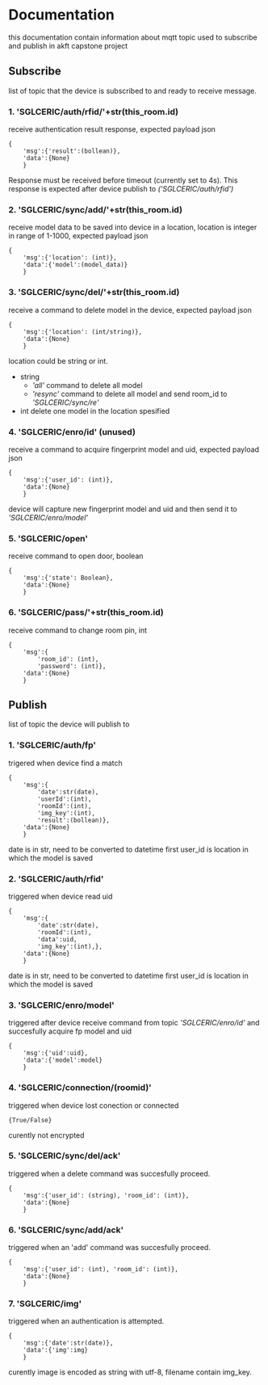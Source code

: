 # Documentation
this documentation contain information about mqtt topic used to subscribe and publish in akft capstone project

## Subscribe
list of topic that the device is subscribed to and ready to receive message.

### 1. 'SGLCERIC/auth/rfid/'+str(this_room.id)
receive authentication result response, expected payload json
```
{
    'msg':{'result':(bollean)},
    'data':{None}
    }
```
Response must be received before timeout (currently set to 4s). This response is expected after device publish to _('SGLCERIC/auth/rfid')_

### 2.	'SGLCERIC/sync/add/'+str(this_room.id)
receive model data to be saved into device in a location, location is integer in range of 1-1000, expected payload json 
```
{
    'msg':{'location': (int)},
    'data':{'model':(model_data)}
    }
```

### 3. 'SGLCERIC/sync/del/'+str(this_room.id)
receive a command to delete model in the device, expected payload json
```
{
    'msg':{'location': (int/string)},
    'data':{None}
    }
```
location could be string or int.
* string
    * _'all'_ command to delete all model
    * _'resync'_ command to delete all model and send room_id to _'SGLCERIC/sync/re'_
* int
delete one model in the location spesified

### 4. 'SGLCERIC/enro/id' (unused)
receive a command to acquire fingerprint model and uid, expected payload json
```
{
    'msg':{'user_id': (int)},
    'data':{None}
    }
```
device will capture new fingerprint model and uid and then send it to _'SGLCERIC/enro/model'_

### 5. 'SGLCERIC/open'
receive command to open door, boolean
```
{
    'msg':{'state': Boolean},
    'data':{None}
    }
```

### 6. 'SGLCERIC/pass/'+str(this_room.id)
receive command to change room pin, int
```
{
    'msg':{
        'room_id': (int),
        'password': (int)},
    'data':{None}
    }
```

## Publish
list of topic the device will publish to
### 1. 'SGLCERIC/auth/fp'
trigered when device find a match 
```
{
    'msg':{
        'date':str(date),
        'userId':(int),
        'roomId':(int),
        'img_key':(int),
        'result':(bollean)},
    'data':{None}
    }
```
date is in str, need to be converted to datetime first
user_id is location in which the model is saved

### 2. 'SGLCERIC/auth/rfid'
triggered when device read uid
```
{
    'msg':{
        'date':str(date),
        'roomId':(int),
        'data':uid,
        'img_key':(int),},
    'data':{None}
    }
```
date is in str, need to be converted to datetime first
user_id is location in which the model is saved

### 3. 'SGLCERIC/enro/model'
triggered after device receive command from topic _'SGLCERIC/enro/id'_ and succesfully acquire fp model and uid
```
{
    'msg':{'uid':uid},
    'data':{'model':model}
    }
```

### 4. 'SGLCERIC/connection/(roomid)'
triggered when device lost conection or connected
```
{True/False}
```
curently not encrypted

### 5. 'SGLCERIC/sync/del/ack'
triggered when a delete command was succesfully proceed.
```
{
    'msg':{'user_id': (string), 'room_id': (int)},
    'data':{None}
    }
```

### 6. 'SGLCERIC/sync/add/ack'
triggered when an 'add' command was succesfully proceed.
```
{
    'msg':{'user_id': (int), 'room_id': (int)},
    'data':{None}
    }
```

### 7. 'SGLCERIC/img'
triggered when an authentication is attempted.
```
{
    'msg':{'date':str(date)},
    'data':{'img':img}
    }
```
curently image is encoded as string with utf-8, filename contain img_key.
